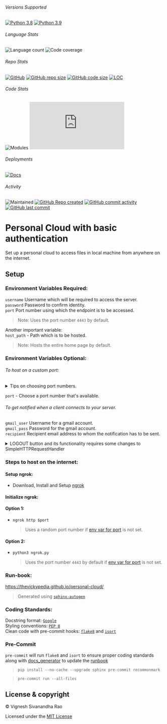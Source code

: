 ###### Versions Supported
[![Python 3.8](https://img.shields.io/badge/python-3.8-blue.svg)](https://www.python.org/downloads/release/python-385/)
[![Python 3.9](https://img.shields.io/badge/python-3.9-blue.svg)](https://www.python.org/downloads/release/python-391/)

###### Language Stats
![Language count](https://img.shields.io/github/languages/count/thevickypedia/personal-cloud)
![Code coverage](https://img.shields.io/github/languages/top/thevickypedia/personal-cloud)

###### Repo Stats
[![GitHub](https://img.shields.io/github/license/thevickypedia/personal-cloud)](https://github.com/thevickypedia/personal-cloud/blob/main/LICENSE)
[![GitHub repo size](https://img.shields.io/github/repo-size/thevickypedia/personal-cloud)](https://api.github.com/repos/thevickypedia/personal-cloud)
[![GitHub code size](https://img.shields.io/github/languages/code-size/thevickypedia/personal-cloud)](https://api.github.com/repos/thevickypedia/personal-cloud)
[![LOC](https://img.shields.io/tokei/lines/github/thevickypedia/personal-cloud)](https://api.github.com/repos/thevickypedia/personal-cloud)

###### Code Stats
![Modules](https://img.shields.io/github/search/thevickypedia/personal-cloud/module)
![Python](https://img.shields.io/github/search/thevickypedia/personal-cloud/.py)

###### Deployments
[![Docs](https://img.shields.io/docsrs/docs/latest)](https://thevickypedia.github.io/personal-cloud/)

###### Activity
![Maintained](https://img.shields.io/maintenance/yes/2022)
[![GitHub Repo created](https://img.shields.io/date/1618966420)](https://api.github.com/repos/thevickypedia/personal-cloud)
[![GitHub commit activity](https://img.shields.io/github/commit-activity/y/thevickypedia/personal-cloud)](https://api.github.com/repos/thevickypedia/personal-cloud)
[![GitHub last commit](https://img.shields.io/github/last-commit/thevickypedia/personal-cloud)](https://api.github.com/repos/thevickypedia/personal-cloud)

# Personal Cloud with basic authentication
Set up a personal cloud to access files in local machine from anywhere on the internet.

## Setup
### Environment Variables Required:
`username` Username which will be required to access the server.
<br>
`password` Password to confirm identity.
<br>
`port` Port number using which the endpoint is to be accessed.
> Note: Uses the port number `4443` by default.

Another important variable:<br>
`host_path` - Path which is to be hosted.
> Note: Hosts the entire home page by default.

### Environment Variables Optional:
###### To host on a custom port:<br>

<details>
  <summary>Tips on choosing port numbers.</summary>
<br>

  > :bulb: &nbsp; Categories of port numbers.

    Well-Known ports: 0 to 1023
    Registered ports: 1024 to 49151
    Dynamically available: 49152 to 65535

  > :bulb: &nbsp; Command to check current port usage.

  `netstat -anvp tcp | awk 'NR<3 || /LISTEN/'`

</details>

`port` - Choose a port number that's available.

###### To get notified when a client connects to your server.<br>
`gmail_user` Username for a gmail account. 
<br>
`gmail_pass` Password for the gmail account.
<br>
`recipient` Recipient email address to whom the notification has to be sent.

<details>
  <summary>LOGOUT button and its functionality requires some changes to SimpleHTTPRequestHandler</summary>

###### [http > server.py > SimpleHTTPRequestHandler > list_directory()](https://docs.python.org/3/library/http.server.html#http.server.SimpleHTTPRequestHandler.do_GET)
```text
1. Create a button within the html body.
2. Create a script that does a POST call to the source endpoint.
3. Add a message in the POST call to read 'LOGOUT'
```
> :bulb: &nbsp; You can add more custom buttons by including JS, CSS in the HTML part in `list_directory()`
</details>

### Steps to host on the internet:
#### Setup ngrok:
- Download, Install and Setup [ngrok](https://ngrok.com/)

#### Initialize ngrok:
#### Option 1:
- `ngrok http $port`

  > Uses a random port number if [env var for port](https://github.com/thevickypedia/personal-cloud#environment-variables-optional) is not set.

#### Option 2:
- `python3 ngrok.py`

  > Uses the port number `4443` by default if [env var for port](https://github.com/thevickypedia/personal-cloud#environment-variables-optional) is not set.

### Run-book:
https://thevickypedia.github.io/personal-cloud/

> Generated using [`sphinx-autogen`](https://www.sphinx-doc.org/en/master/man/sphinx-autogen.html)

### Coding Standards:
Docstring format: [`Google`](https://google.github.io/styleguide/pyguide.html#38-comments-and-docstrings) <br>
Styling conventions: [`PEP 8`](https://www.python.org/dev/peps/pep-0008/) <br>
Clean code with pre-commit hooks: [`flake8`](https://flake8.pycqa.org/en/latest/) and 
[`isort`](https://pycqa.github.io/isort/)

### Pre-Commit
`pre-commit` will run `flake8` and `isort` to ensure proper coding standards along with [docs_generator](https://github.com/thevickypedia/personal-cloud/blob/main/gen_docs.sh) 
to update the [runbook](#Run-book)

> `pip install --no-cache --upgrade sphinx pre-commit recommonmark`

> `pre-commit run --all-files`

## License & copyright

&copy; Vignesh Sivanandha Rao

Licensed under the [MIT License](https://github.com/thevickypedia/personal-cloud/blob/main/LICENSE)
